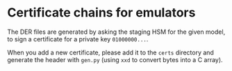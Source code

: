 # Certificate chains for emulators

The DER files are generated by asking the staging HSM for the given model, to sign
a certificate for a private key `01000000...`.

When you add a new certificate, please add it to the `certs` directory and generate
the header with `gen.py` (using `xxd` to convert bytes into a C array).
